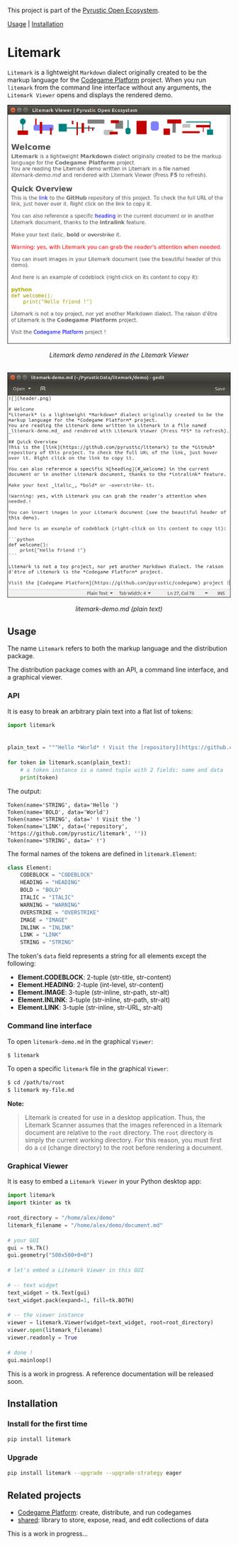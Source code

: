 This project is part of the [Pyrustic Open Ecosystem](https://pyrustic.github.io).

[Usage](#usage) | [Installation](#installation)

# Litemark

`Litemark` is a lightweight `Markdown` dialect originally created to be the markup language for the [Codegame Platform](https://github.com/pyrustic/codegame) project.
When you run `litemark` from the command line interface without any arguments, the `Litemark Viewer` opens and displays the rendered demo.


<div align="center">
    <img src="https://raw.githubusercontent.com/pyrustic/misc/master/media/litemark-rendered.png" alt="Figure" width="668">
    <p align="center">
    <i> Litemark demo rendered in the Litemark Viewer </i>
    </p>
</div>

<br>

<div align="center">
    <img src="https://raw.githubusercontent.com/pyrustic/misc/master/media/litemark-plain-text.png" alt="Figure" width="713">
    <p align="center">
    <i> litemark-demo.md (plain text) </i>
    </p>
</div>

## Usage
The name `Litemark` refers to both the markup language and the distribution package.

The distribution package comes with an API, a command line interface, and a graphical viewer.
### API
It is easy to break an arbitrary plain text into a flat list of tokens:
```python
import litemark


plain_text = """Hello *World* ! Visit the [repository](https://github.com/pyrustic/litemark) !"""

for token in litemark.scan(plain_text):
    # a token instance is a named tuple with 2 fields: name and data 
    print(token)
```
The output:
```
Token(name='STRING', data='Hello ')
Token(name='BOLD', data='World')
Token(name='STRING', data=' ! Visit the ')
Token(name='LINK', data=('repository', 'https://github.com/pyrustic/litemark', ''))
Token(name='STRING', data=' !')
```
The formal names of the tokens are defined in `litemark.Element`:
```python
class Element:
    CODEBLOCK = "CODEBLOCK"
    HEADING = "HEADING"
    BOLD = "BOLD"
    ITALIC = "ITALIC"
    WARNING = "WARNING"
    OVERSTRIKE = "OVERSTRIKE"
    IMAGE = "IMAGE"
    INLINK = "INLINK"
    LINK = "LINK"
    STRING = "STRING"
```
The token's `data` field represents a string for all elements except the following:
- **Element.CODEBLOCK**: 2-tuple (str-title, str-content)
- **Element.HEADING**: 2-tuple (int-level, str-content)
- **Element.IMAGE**: 3-tuple (str-inline, str-path, str-alt)
- **Element.INLINK**: 3-tuple (str-inline, str-path, str-alt)
- **Element.LINK**: 3-tuple (str-inline, str-URL, str-alt)

### Command line interface
To open `litemark-demo.md` in the graphical `Viewer`:
```bash
$ litemark
```

To open a specific `litemark` file in the graphical `Viewer`:
```bash
$ cd /path/to/root
$ litemark my-file.md
```

**Note:**
> Litemark is created for use in a desktop application. Thus, the Litemark Scanner assumes that the images referenced in a litemark document are relative to the `root` directory. The `root` directory is simply the current working directory. For this reason, you must first do a `cd` (change directory) to the root before rendering a document.

### Graphical Viewer
It is easy to embed a `Litemark Viewer` in your Python desktop app:
```python
import litemark
import tkinter as tk

root_directory = "/home/alex/demo"
litemark_filename = "/home/alex/demo/document.md"

# your GUI
gui = tk.Tk()
gui.geometry("500x500+0+0")

# let's embed a Litemark Viewer in this GUI

# -- text widget
text_widget = tk.Text(gui)
text_widget.pack(expand=1, fill=tk.BOTH)

# -- the viewer instance
viewer = litemark.Viewer(widget=text_widget, root=root_directory)
viewer.open(litemark_filename)
viewer.readonly = True

# done !
gui.mainloop()
```

This is a work in progress. A reference documentation will be released soon.

## Installation

### Install for the first time
```bash
pip install litemark
```

### Upgrade
```bash
pip install litemark --upgrade --upgrade-strategy eager
```

## Related projects
- [Codegame Platform](https://github.com/pyrustic/codegame): create, distribute, and run codegames
- [shared](https://github.com/pyrustic/shared): library to store, expose, read, and edit collections of data


This is a work in progress...
